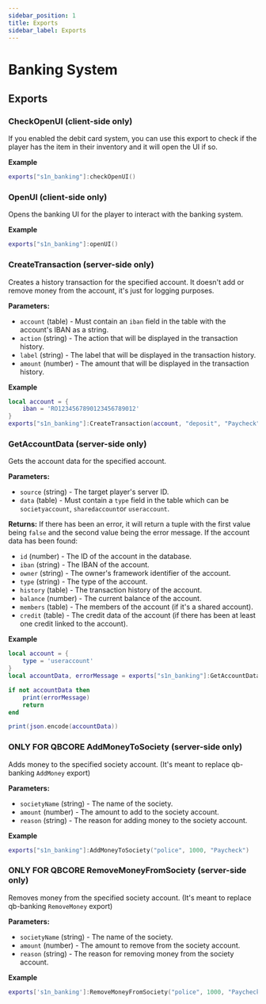 ```yaml
---
sidebar_position: 1
title: Exports
sidebar_label: Exports
---
```


# Banking System
## Exports

### CheckOpenUI (client-side only)
If you enabled the debit card system, you can use this export to check if the player has the item in their inventory and it will open the UI if so.

**Example**
```lua
exports["s1n_banking"]:checkOpenUI()
```

### OpenUI (client-side only)
Opens the banking UI for the player to interact with the banking system.

**Example**
```lua
exports["s1n_banking"]:openUI()
```

### CreateTransaction (server-side only)
Creates a history transaction for the specified account. 
It doesn't add or remove money from the account, it's just for logging purposes.

**Parameters:** 
- `account` (table) - Must contain an `iban` field in the table with the account's IBAN as a string.
- `action` (string) - The action that will be displayed in the transaction history.
- `label` (string) - The label that will be displayed in the transaction history.
- `amount` (number) - The amount that will be displayed in the transaction history.

**Example**
```lua
local account = {
    iban = 'RO1234567890123456789012'
}
exports["s1n_banking"]:CreateTransaction(account, "deposit", "Paycheck", 1000)
```

### GetAccountData (server-side only)
Gets the account data for the specified account.

**Parameters:**
- `source` (string) - The target player's server ID.
- `data` (table) - Must contain a `type` field in the table which can be `societyaccount`, `sharedaccount`or `useraccount`.

**Returns:**
If there has been an error, it will return a tuple with the first value being `false` and the second value being the error message. 
If the account data has been found:
- `id` (number) - The ID of the account in the database.
- `iban` (string) - The IBAN of the account.
- `owner` (string) - The owner's framework identifier of the account.
- `type` (string) - The type of the account.
- `history` (table) - The transaction history of the account.
- `balance` (number) - The current balance of the account.
- `members` (table) - The members of the account (if it's a shared account).
- `credit` (table) - The credit data of the account (if there has been at least one credit linked to the account).

**Example**
```lua
local account = {
    type = 'useraccount'
}
local accountData, errorMessage = exports["s1n_banking"]:GetAccountData(playerSource, account)

if not accountData then
    print(errorMessage)
    return
end

print(json.encode(accountData))
```


### **ONLY FOR QBCORE** AddMoneyToSociety (server-side only)
Adds money to the specified society account. (It's meant to replace qb-banking `AddMoney` export)

**Parameters:**
- `societyName` (string) - The name of the society.
- `amount` (number) - The amount to add to the society account.
- `reason` (string) - The reason for adding money to the society account.

**Example**
```lua
exports["s1n_banking"]:AddMoneyToSociety("police", 1000, "Paycheck")
```

### **ONLY FOR QBCORE** RemoveMoneyFromSociety (server-side only)
Removes money from the specified society account. (It's meant to replace qb-banking `RemoveMoney` export)

**Parameters:**
- `societyName` (string) - The name of the society.
- `amount` (number) - The amount to remove from the society account.
- `reason` (string) - The reason for removing money from the society account.

**Example**
```lua
exports['s1n_banking']:RemoveMoneyFromSociety("police", 1000, "Paycheck")
```
